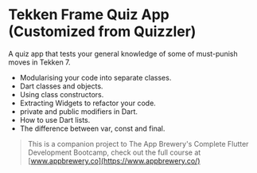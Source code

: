 
# Tekken Frame Quiz App (Customized from Quizzler)

 A quiz app that tests your general knowledge of some of must-punish moves in Tekken 7. 
 
- Modularising your code into separate classes.
- Dart classes and objects.
- Using class constructors.
- Extracting Widgets to refactor your code.
- private and public modifiers in Dart.
- How to use Dart lists.
- The difference between var, const and final.

>This is a companion project to The App Brewery's Complete Flutter Development Bootcamp, check out the full course at [www.appbrewery.co](https://www.appbrewery.co/)
